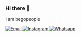 ### Hi there 👋

I am begopeople

<p align="">
  
  <a href="mailto:naveta.cand@gmail.com" target="_blank">
  <img src="https://img.shields.io/badge/-Gmail-c14438?style=flat-square&logo=Gmail&logoColor=white" alt="Email">
  </a>

  <a href="https://www.instagram.com/naveta_candra/" target="_blank">
    <img src="https://img.shields.io/badge/-Instagram-e4405f?style=flat-square&logo=instagram&logoColor=white" alt="Instagram">
  </a>

  <a href="https://wa.me/6285718234965">
    <img src="https://img.shields.io/badge/-wa-green?style=flat-square&logo=Whatsapp&logoColor=white" alt="Whatsapp">
  </a>


  <!--
  <a href="" target="_blank"><img src="https://img.shields.io/badge/LinkedIn-%230077B5.svg?&style=flat-square&logo=linkedin&logoColor=white" alt="LinkedIn"></a>
  -->
</p>
